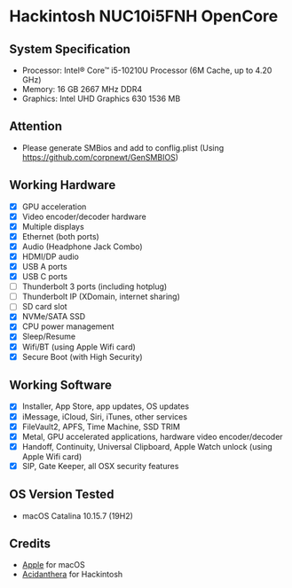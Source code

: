 # Hackintosh NUC10i5FNH OpenCore

## System Specification
- Processor: Intel® Core™ i5-10210U Processor (6M Cache, up to 4.20 GHz)
- Memory: 16 GB 2667 MHz DDR4
- Graphics: Intel UHD Graphics 630 1536 MB

## Attention
- Please generate SMBios and add to conflig.plist (Using https://github.com/corpnewt/GenSMBIOS)

## Working Hardware

* [x] GPU acceleration
* [x] Video encoder/decoder hardware
* [x] Multiple displays
* [x] Ethernet \(both ports\)
* [x] Audio \(Headphone Jack Combo\)
* [x] HDMI/DP audio
* [x] USB A ports
* [x] USB C ports
* [ ] Thunderbolt 3 ports \(including hotplug\)
* [ ] Thunderbolt IP \(XDomain, internet sharing\)
* [ ] SD card slot
* [x] NVMe/SATA SSD
* [x] CPU power management
* [x] Sleep/Resume
* [x] Wifi/BT \(using Apple Wifi card\)
* [x] Secure Boot \(with High Security\)

## Working Software

* [x] Installer, App Store, app updates, OS updates
* [x] iMessage, iCloud, Siri, iTunes, other services
* [x] FileVault2, APFS, Time Machine, SSD TRIM
* [x] Metal, GPU accelerated applications, hardware video encoder/decoder
* [x] Handoff, Continuity, Universal Clipboard, Apple Watch unlock \(using Apple Wifi card\)
* [x] SIP, Gate Keeper, all OSX security features

## OS Version Tested
- macOS Catalina 10.15.7 (19H2)

## Credits
- [Apple](https://www.apple.com) for macOS  
- [Acidanthera](https://github.com/acidanthera) for Hackintosh

